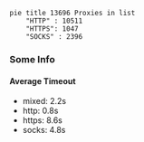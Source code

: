 
```mermaid
pie title 13696 Proxies in list
    "HTTP" : 10511
    "HTTPS": 1047
    "SOCKS" : 2396
```

### Some Info
#### Average Timeout

- mixed: 2.2s
- http: 0.8s
- https: 8.6s
- socks: 4.8s